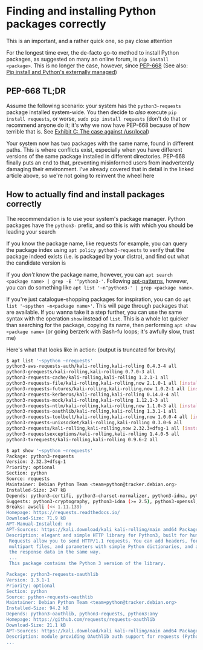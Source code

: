 # Finding and installing Python packages correctly

This is an important, and a rather quick one, so pay close attention

For the longest time ever, the de-facto go-to method to install Python packages, as suggested on many an online forum, is `pip install <package>`. This is no longer the case, however, since [PEP-668](https://peps.python.org/pep-0668/) (See also: [Pip install and Python's externally managed](https://www.kali.org/blog/python-externally-managed/))

## PEP-668 TL;DR

Assume the following scenario: your system has the `python3-requests` package installed system-wide. You then decide to _also_ execute `pip install requests`, or worse, `sudo pip install requests` (don't do that or recommend anyone do it; it's why we now have PEP-668 because of how terrible that is. See [Exhibit C: The case against /usr/local](../root-ex-c.md))

Your system now has two packages with the same name, found in different paths. This is where conflicts exist, especially when you have different versions of the same package installed in different directories. PEP-668 finally puts an end to that, preventing misinformed users from inadvertently damaging their environment. I've already covered that in detail in the linked article above, so we're not going to reinvent the wheel here

## How to actually find and install packages correctly

The recommendation is to use your system's package manager. Python packages have the `python3-` prefix, and so this is with which you should be leading your search

If you know the package name, like requests for example, you can query the package index using `apt policy python3-requests` to verify that the package indeed exists (i.e. is packaged by your distro), and find out what the candidate version is

If you _don't_ know the package name, however, you can `apt search <package name> | grep -E '^python3-'`. Following [apt-patterns](../apt-patterns.md), however, you can do something like `apt list '~n^python3-' | grep <package name>`.

If you're just catalogue-shopping packages for inspiration, you can do `apt list '~spython ~n<package name>'`. This will page through packages that are available. If you wanna take it a step further, you can use the same syntax with the operation `show` instead of `list`. This is a whole lot quicker than searching for the package, copying its name, then performing `apt show <package name>` (or going berzerk with Bash-fu loops; it's awfully slow, trust me)

Here's what that looks like in action: (output is truncated for brevity)

```sh
$ apt list '~spython ~nrequests'
python3-aws-requests-auth/kali-rolling,kali-rolling 0.4.3-4 all
python3-grequests/kali-rolling,kali-rolling 0.7.0-3 all
python3-requests-cache/kali-rolling,kali-rolling 1.2.1-1 all
python3-requests-file/kali-rolling,kali-rolling,now 2.1.0-1 all [installed,automatic]
python3-requests-futures/kali-rolling,kali-rolling,now 1.0.2-1 all [installed,automatic]
python3-requests-kerberos/kali-rolling,kali-rolling 0.14.0-4 all
python3-requests-mock/kali-rolling,kali-rolling 1.12.1-3 all
python3-requests-ntlm/kali-rolling,kali-rolling,now 1.1.0-3 all [installed,automatic]
python3-requests-oauthlib/kali-rolling,kali-rolling 1.3.1-1 all
python3-requests-toolbelt/kali-rolling,kali-rolling,now 1.0.0-4 all [installed,automatic]
python3-requests-unixsocket/kali-rolling,kali-rolling 0.3.0-6 all
python3-requests/kali-rolling,kali-rolling,now 2.32.3+dfsg-1 all [installed,automatic]
python3-requestsexceptions/kali-rolling,kali-rolling 1.4.0-5 all
python3-txrequests/kali-rolling,kali-rolling 0.9.6-2 all

$ apt show '~spython ~nrequests'
Package: python3-requests
Version: 2.32.3+dfsg-1
Priority: optional
Section: python
Source: requests
Maintainer: Debian Python Team <team+python@tracker.debian.org>
Installed-Size: 247 kB
Depends: python3-certifi, python3-charset-normalizer, python3-idna, python3-urllib3 (>= 1.21.1), python3:any, ca-certificates, python3-chardet (>= 3.0.2)
Suggests: python3-cryptography, python3-idna (>= 2.5), python3-openssl, python3-socks, python-requests-doc
Breaks: awscli (<< 1.11.139)
Homepage: https://requests.readthedocs.io/
Download-Size: 71.9 kB
APT-Manual-Installed: no
APT-Sources: https://kali.download/kali kali-rolling/main amd64 Packages
Description: elegant and simple HTTP library for Python3, built for human beings
 Requests allow you to send HTTP/1.1 requests. You can add headers, form data,
 multipart files, and parameters with simple Python dictionaries, and access
 the response data in the same way.
 ...
 This package contains the Python 3 version of the library.

Package: python3-requests-oauthlib
Version: 1.3.1-1
Priority: optional
Section: python
Source: python-requests-oauthlib
Maintainer: Debian Python Team <team+python@tracker.debian.org>
Installed-Size: 94.2 kB
Depends: python3-oauthlib, python3-requests, python3:any
Homepage: https://github.com/requests/requests-oauthlib
Download-Size: 21.1 kB
APT-Sources: https://kali.download/kali kali-rolling/main amd64 Packages
Description: module providing OAuthlib auth support for requests (Python 3)
...
```

